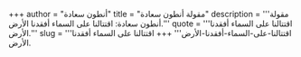 +++
author = "أنطون سعادة"
title = "مقولة أنطون سعادة"
description = '''مقولة أنطون سعادة: اقتتالنا على السماء أفقدنا الأرض.'''
quote = '''اقتتالنا على السماء أفقدنا الأرض.'''
slug = '''اقتتالنا-على-السماء-أفقدنا-الأرض'''
+++
اقتتالنا على السماء أفقدنا الأرض.
